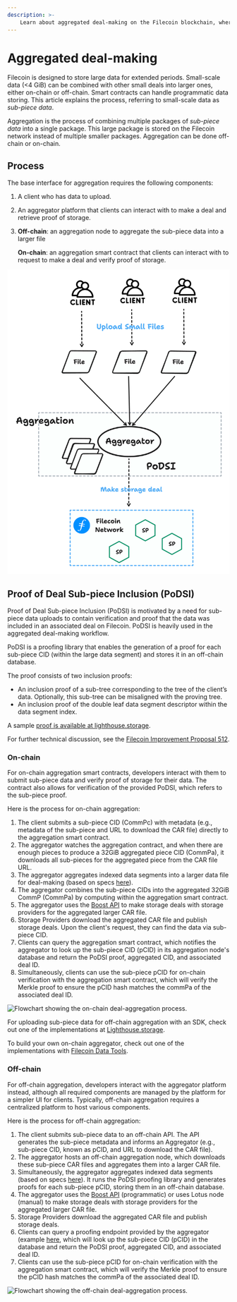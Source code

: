 ```yaml
---
description: >-
    Learn about aggregated deal-making on the Filecoin blockchain, where developers can combine small storage deals into larger, more attractive deals for storage providers.  
---
```


# Aggregated deal-making

Filecoin is designed to store large data for extended periods. Small-scale data (<4 GiB) can be combined with other small deals into larger ones, either on-chain or off-chain. Smart contracts can handle programmatic data storing. This article explains the process, referring to small-scale data as _sub-piece data_.

Aggregation is the process of combining multiple packages of _sub-piece data_ into a single package. This large package is stored on the Filecoin network instead of multiple smaller packages. Aggregation can be done off-chain or on-chain.

## Process

The base interface for aggregation requires the following components:

1. A client who has data to upload.
1. An aggregator platform that clients can interact with to make a deal and retrieve proof of storage.
1. **Off-chain**: an aggregation node to aggregate the sub-piece data into a larger file

    **On-chain**: an aggregation smart contract that clients can interact with to request to make a deal and verify proof of storage.

![Flowchat showing the generic deal-aggregation workflow.](../../.gitbook/assets/smart-contracts-fundamentals-aggregated-deal-making-generic.png)

## Proof of Deal Sub-piece Inclusion (PoDSI)

Proof of Deal Sub-piece Inclusion (PoDSI) is motivated by a need for sub-piece data uploads to contain verification and proof that the data was included in an associated deal on Filecoin. PoDSI is heavily used in the aggregated deal-making workflow.

PoDSI is a proofing library that enables the generation of a proof for each sub-piece CID (within the large data segment) and stores it in an off-chain database.

The proof consists of two inclusion proofs:

- An inclusion proof of a sub-tree corresponding to the tree of the client’s data. Optionally, this sub-tree can be misaligned with the proving tree.
- An inclusion proof of the double leaf data segment descriptor within the data segment index.

A sample [proof is available at lighthouse.storage](https://docs.lighthouse.storage/lighthouse-1/filecoin-virtual-machine/section-a).

For further technical discussion, see the [Filecoin Improvement Proposal 512](https://github.com/filecoin-project/FIPs/discussions/512).

### On-chain

For on-chain aggregation smart contracts, developers interact with them to submit sub-piece data and verify proof of storage for their data. The contract also allows for verification of the provided PoDSI, which refers to the sub-piece proof.

Here is the process for on-chain aggregation:

1. The client submits a sub-piece CID (CommPc) with metadata (e.g., metadata of the sub-piece and URL to download the CAR file) directly to the aggregation smart contract.
1. The aggregator watches the aggregation contract, and when there are enough pieces to produce a 32GiB aggregated piece CID (CommPa), it downloads all sub-pieces for the aggregated piece from the CAR file URL.
1. The aggregator aggregates indexed data segments into a larger data file for deal-making (based on specs [here](https://github.com/filecoin-project/FIPs/discussions/512)).
1. The aggregator combines the sub-piece CIDs into the aggregated 32GiB CommP (CommPa) by computing within the aggregation smart contract.
1. The aggregator uses the [Boost API](https://boost.filecoin.io/experimental-features/fvm-contract-deals) to make storage deals with storage providers for the aggregated larger CAR file.
1. Storage Providers download the aggregated CAR file and publish storage deals. Upon the client's request, they can find the data via sub-piece CID.
1. Clients can query the aggregation smart contract, which notifies the aggregator to look up the sub-piece CID (pCID) in its aggregation node's database and return the PoDSI proof, aggregated CID, and associated deal ID.
1. Simultaneously, clients can use the sub-piece pCID for on-chain verification with the aggregation smart contract, which will verify the Merkle proof to ensure the pCID hash matches the commPa of the associated deal ID.

![Flowchart showing the on-chain deal-aggregation process.](../../.gitbook/assets/smart-contracts-fundamentals-aggregated-deal-on-chain.png)

For uploading sub-piece data for off-chain aggregation with an SDK, check out one of the implementations at [Lighthouse.storage](https://docs.lighthouse.storage/lighthouse-1/lighthouse-sdk/functions/upload).

To build your own on-chain aggregator, check out one of the implementations with [Filecoin Data Tools](https://github.com/application-research/fevm-data-segment).

### Off-chain

For off-chain aggregation, developers interact with the aggregator platform instead, although all required components are managed by the platform for a simpler UI for clients. Typically, off-chain aggregation requires a centralized platform to host various components.

Here is the process for off-chain aggregation:

1. The client submits sub-piece data to an off-chain API. The API generates the sub-piece metadata and informs an Aggregator (e.g., sub-piece CID, known as pCID, and URL to download the CAR file).
1. The aggregator hosts an off-chain aggregation node, which downloads these sub-piece CAR files and aggregates them into a larger CAR file.
1. Simultaneously, the aggregator aggregates indexed data segments (based on specs [here](https://github.com/filecoin-project/FIPs/discussions/512)). It runs the PoDSI proofing library and generates proofs for each sub-piece pCID, storing them in an off-chain database.
1. The aggregator uses the [Boost API](https://boost.filecoin.io/experimental-features/fvm-contract-deals) (programmatic) or uses Lotus node (manual) to make storage deals with storage providers for the aggregated larger CAR file.
1. Storage Providers download the aggregated CAR file and publish storage deals.
1. Clients can query a proofing endpoint provided by the aggregator (example [here](https://docs.lighthouse.storage/lighthouse-1/filecoin-virtual-machine/section-a), which will look up the sub-piece CID (pCID) in the database and return the PoDSI proof, aggregated CID, and associated deal ID.
1. Clients can use the sub-piece pCID for on-chain verification with the aggregation smart contract, which will verify the Merkle proof to ensure the pCID hash matches the commPa of the associated deal ID.

![Flowchart showing the off-chain deal-aggregation process.](../../.gitbook/assets/smart-contracts-fundamentals-aggregated-deal-off-chain.png)
